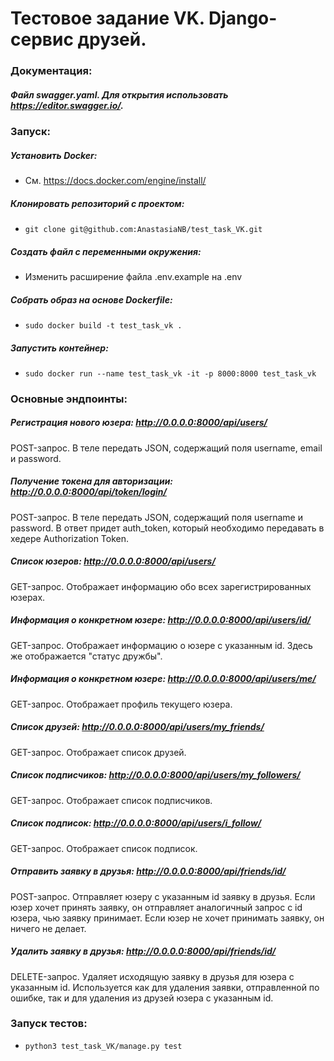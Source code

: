 # Тестовое задание VK. Django-сервис друзей.

### Документация:
##### Файл swagger.yaml. Для открытия использовать https://editor.swagger.io/.

### Запуск:
##### Установить Docker:
- См. https://docs.docker.com/engine/install/
##### Клонировать репозиторий с проектом:
- ```git clone git@github.com:AnastasiaNB/test_task_VK.git```
##### Создать файл с переменными окружения:
- Изменить расширение файла .env.example на .env
##### Собрать образ на основе Dockerfile:
- ```sudo docker build -t test_task_vk .```
##### Запустить контейнер:
- ```sudo docker run --name test_task_vk -it -p 8000:8000 test_task_vk```

### Основные эндпоинты:
##### Регистрация нового юзера: http://0.0.0.0:8000/api/users/ 
POST-запрос. В теле передать JSON, содержащий поля username, email и password.
##### Получение токена для авторизации: http://0.0.0.0:8000/api/token/login/
POST-запрос. В теле передать JSON, содержащий поля username и password.
В ответ придет auth_token, который необходимо передавать в хедере Authorization Token.
##### Список юзеров: http://0.0.0.0:8000/api/users/
GET-запрос. Отображает информацию обо всех зарегистрированных юзерах.
##### Информация о конкретном юзере: http://0.0.0.0:8000/api/users/id/
GET-запрос. Отображает информацию о юзере с указанным id. Здесь же отображается "статус дружбы".
##### Информация о конкретном юзере: http://0.0.0.0:8000/api/users/me/
GET-запрос. Отображает профиль текущего юзера.
##### Список друзей: http://0.0.0.0:8000/api/users/my_friends/
GET-запрос. Отображает список друзей.
##### Список подписчиков: http://0.0.0.0:8000/api/users/my_followers/
GET-запрос. Отображает список подписчиков.
##### Список подписок: http://0.0.0.0:8000/api/users/i_follow/
GET-запрос. Отображает список подписок.
##### Отправить заявку в друзья: http://0.0.0.0:8000/api/friends/id/
POST-запрос. Отправляет юзеру с указанным id заявку в друзья.
Если юзер хочет принять заявку, он отправляет аналогичный запрос с id юзера, чью заявку принимает.
Если юзер не хочет принимать заявку, он ничего не делает.
##### Удалить заявку в друзья: http://0.0.0.0:8000/api/friends/id/
DELETE-запрос. Удаляет исходящую заявку в друзья для юзера с указанным id.
Используется как для удаления заявки, отправленной по ошибке, так и для удаления из друзей юзера с указанным id.

### Запуск тестов:
- ```python3 test_task_VK/manage.py test```





